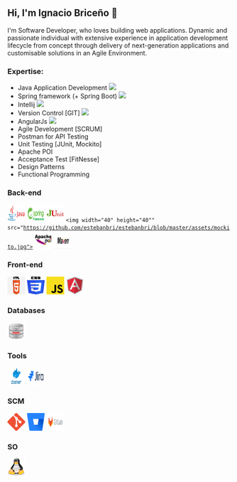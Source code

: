 ## Hi, I'm Ignacio Briceño 👋
I'm Software Developer, who loves building web applications. Dynamic and passionate individual with extensive experience in application development lifecycle from concept through delivery of next-generation applications and customisable solutions in an Agile Environment.

### Expertise:
- Java Application Development <img src="https://img.icons8.com/color/20/000000/java-coffee-cup-logo.png"/>
- Spring framework (+ Spring Boot) <img src="https://img.icons8.com/color/20/000000/spring-logo.png"/>
- Intellij <img src="https://img.icons8.com/color/20/000000/intellij-idea.png"/>
- Version Control [GIT] <img src="https://img.icons8.com/color/20/000000/git.png"/>
- AngularJs <img src="https://img.icons8.com/color/20/000000/angularjs.png"/>
- Agile Development [SCRUM]
- Postman for API Testing
- Unit Testing [JUnit, Mockito]
- Apache POI
- Acceptance Test [FitNesse]
- Design Patterns
- Functional Programming

### Back-end

<code><img width="40" height="40" src="https://github.com/estebanbri/estebanbri/blob/master/assets/java.jpeg"></code>
<code><img width="40" height="40" src="https://github.com/estebanbri/estebanbri/blob/master/assets/spring.png"></code>
<code><img width="40" height="40" src="https://github.com/estebanbri/estebanbri/blob/master/assets/junit.png"></code>
<code><img width="40" height="40"" src="https://github.com/estebanbri/estebanbri/blob/master/assets/mockito.jpg"></code>
<code><img width="40" height="40" src="https://github.com/estebanbri/estebanbri/blob/master/assets/apache-poi.jpg"></code>
<code><img width="40" height="40" src="https://github.com/estebanbri/estebanbri/blob/master/assets/maven.jpg"></code>

### Front-end

<code><img width="40" height="40" src="https://github.com/estebanbri/estebanbri/blob/master/assets/html.png"></code>
<code><img width="40" height="40" src="https://github.com/estebanbri/estebanbri/blob/master/assets/css3.png"></code>
<code><img width="40" height="40" src="https://github.com/estebanbri/estebanbri/blob/master/assets/js.png"></code>
<code><img width="40" height="40" src="https://github.com/estebanbri/estebanbri/blob/master/assets/angularjs.png"></code>


### Databases

<code><img width="40" height="40" src="https://github.com/estebanbri/estebanbri/blob/master/assets/oracle.png"></code>

### Tools

<code><img width="40" height="40" src="https://github.com/estebanbri/estebanbri/blob/master/assets/docker.png"></code>
<code><img width="40" height="40" src="https://github.com/estebanbri/estebanbri/blob/master/assets/jira.png"></code>

### SCM

<code><img width="40" height="40" src="https://github.com/estebanbri/estebanbri/blob/master/assets/git.png"></code>
<code><img width="40" height="40" src="https://github.com/estebanbri/estebanbri/blob/master/assets/bitbucket.svg"></code>
<code><img width="40" height="40" src="https://github.com/estebanbri/estebanbri/blob/master/assets/gitlab.png"></code>

### SO

<code><img width="40" height="40" src="https://github.com/estebanbri/estebanbri/blob/master/assets/linux.svg"></code>

